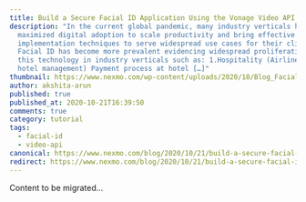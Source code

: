 ```yaml
---
title: Build a Secure Facial ID Application Using the Vonage Video API
description: "In the current global pandemic, many industry verticals have
  maximized digital adoption to scale productivity and bring effective
  implementation techniques to serve widespread use cases for their client base.
  Facial ID has become more prevalent evidencing widespread proliferation of
  this technology in industry verticals such as: 1.Hospitality (Airlines and
  hotel management) Payment process at hotel […]"
thumbnail: https://www.nexmo.com/wp-content/uploads/2020/10/Blog_Facial-ID-Application_1200x600-1.png
author: akshita-arun
published: true
published_at: 2020-10-21T16:39:50
comments: true
category: tutorial
tags:
  - facial-id
  - video-api
canonical: https://www.nexmo.com/blog/2020/10/21/build-a-secure-facial-id-application-using-the-vonage-video-api
redirect: https://www.nexmo.com/blog/2020/10/21/build-a-secure-facial-id-application-using-the-vonage-video-api
---
```

Content to be migrated...
